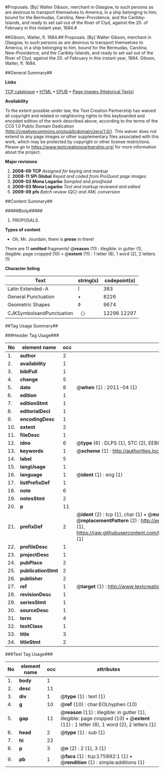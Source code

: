 #Proposals. [By] Walter Gibson, merchant in Glasgow, to such persons as are desirous to transport themselves to America, in a ship belonging to him, bound for the Bermudas, Carolina, New-Providence, and the Caribby-Islands, and ready to set sail out of the River of Clyd, against the 20. of February in this instant year, 1684.#

##Gibson, Walter, fl. 1684.##
Proposals. [By] Walter Gibson, merchant in Glasgow, to such persons as are desirous to transport themselves to America, in a ship belonging to him, bound for the Bermudas, Carolina, New-Providence, and the Caribby-Islands, and ready to set sail out of the River of Clyd, against the 20. of February in this instant year, 1684.
Gibson, Walter, fl. 1684.

##General Summary##

**Links**

[TCP catalogue](http://www.ota.ox.ac.uk/tcp/)  • 
[HTML](http://tei.it.ox.ac.uk/tcp/Texts-HTML/free/B03/B03581.html)  • 
[EPUB](http://tei.it.ox.ac.uk/tcp/Texts-EPUB/free/B03/B03581.epub) • 
[Page images (Historical Texts)](https://historicaltexts.jisc.ac.uk/eebo-52614683e)

**Availability**

To the extent possible under law, the Text Creation Partnership has waived all copyright and related or neighboring rights to this keyboarded and encoded edition of the work described above, according to the terms of the CC0 1.0 Public Domain Dedication (http://creativecommons.org/publicdomain/zero/1.0/). This waiver does not extend to any page images or other supplementary files associated with this work, which may be protected by copyright or other license restrictions. Please go to https://www.textcreationpartnership.org/ for more information about the project.

**Major revisions**

1. __2008-09__ __TCP__ *Assigned for keying and markup*
1. __2008-11__ __SPi Global__ *Keyed and coded from ProQuest page images*
1. __2009-03__ __Mona Logarbo__ *Sampled and proofread*
1. __2009-03__ __Mona Logarbo__ *Text and markup reviewed and edited*
1. __2009-09__ __pfs__ *Batch review (QC) and XML conversion*

##Content Summary##

#####Body#####

1. PROPOSALS.

**Types of content**

  * Oh, Mr. Jourdain, there is **prose** in there!

There are 11 **omitted** fragments! 
 @__reason__ (11) : illegible: in gutter (1), illegible: page cropped (10)  •  @__extent__ (11) : 1 letter (8), 1 word (2), 2 letters (1)

**Character listing**


|Text|string(s)|codepoint(s)|
|---|---|---|
|Latin Extended-A|ſ|383|
|General Punctuation|•|8226|
|Geometric Shapes|◊|9674|
|CJKSymbolsandPunctuation|〈〉|12296 12297|

##Tag Usage Summary##

###Header Tag Usage###

|No|element name|occ|attributes|
|---|---|---|---|
|1.|__author__|2||
|2.|__availability__|1||
|3.|__biblFull__|1||
|4.|__change__|5||
|5.|__date__|8| @__when__ (1) : 2011-04 (1)|
|6.|__edition__|1||
|7.|__editionStmt__|1||
|8.|__editorialDecl__|1||
|9.|__encodingDesc__|1||
|10.|__extent__|2||
|11.|__fileDesc__|1||
|12.|__idno__|6| @__type__ (6) : DLPS (1), STC (2), EEBO-CITATION (1), OCLC (1), VID (1)|
|13.|__keywords__|1| @__scheme__ (1) : http://authorities.loc.gov/ (1)|
|14.|__label__|5||
|15.|__langUsage__|1||
|16.|__language__|1| @__ident__ (1) : eng (1)|
|17.|__listPrefixDef__|1||
|18.|__note__|6||
|19.|__notesStmt__|2||
|20.|__p__|11||
|21.|__prefixDef__|2| @__ident__ (2) : tcp (1), char (1)  •  @__matchPattern__ (2) : ([0-9\-]+):([0-9IVX]+) (1), (.+) (1)  •  @__replacementPattern__ (2) : http://eebo.chadwyck.com/downloadtiff?vid=$1&page=$2 (1), https://raw.githubusercontent.com/textcreationpartnership/Texts/master/tcpchars.xml#$1 (1)|
|22.|__profileDesc__|1||
|23.|__projectDesc__|1||
|24.|__pubPlace__|2||
|25.|__publicationStmt__|2||
|26.|__publisher__|2||
|27.|__ref__|1| @__target__ (1) : http://www.textcreationpartnership.org/docs/. (1)|
|28.|__revisionDesc__|1||
|29.|__seriesStmt__|1||
|30.|__sourceDesc__|1||
|31.|__term__|4||
|32.|__textClass__|1||
|33.|__title__|3||
|34.|__titleStmt__|2||


###Text Tag Usage###

|No|element name|occ|attributes|
|---|---|---|---|
|1.|__body__|1||
|2.|__desc__|11||
|3.|__div__|1| @__type__ (1) : text (1)|
|4.|__g__|10| @__ref__ (10) : char:EOLhyphen (10)|
|5.|__gap__|11| @__reason__ (11) : illegible: in gutter (1), illegible: page cropped (10)  •  @__extent__ (11) : 1 letter (8), 1 word (2), 2 letters (1)|
|6.|__head__|2| @__type__ (1) : sub (1)|
|7.|__hi__|22||
|8.|__p__|3| @__n__ (2) : 2 (1), 3 (1)|
|9.|__pb__|1| @__facs__ (1) : tcp:175892:1 (1)  •  @__rendition__ (1) : simple:additions (1)|
